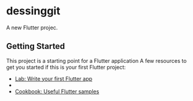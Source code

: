 
# dessinggit
A new Flutter projec. 
## Getting Started 
This project is a starting point for a Flutter application
A few resources to get you started if this is your first Flutter project:
- [Lab: Write your first Flutter app](https://flutter.dev/docs/get-started/codelab)
-
- [Cookbook: Useful Flutter samples](https://flutter.dev/docs/cookbook)
